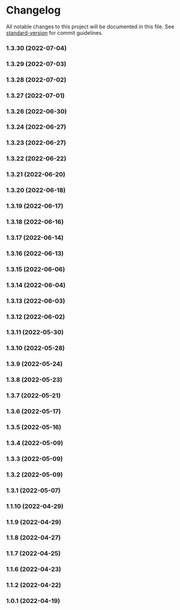 # Changelog

All notable changes to this project will be documented in this file. See [standard-version](https://github.com/conventional-changelog/standard-version) for commit guidelines.

### 1.3.30 (2022-07-04)

### 1.3.29 (2022-07-03)

### 1.3.28 (2022-07-02)

### 1.3.27 (2022-07-01)

### 1.3.26 (2022-06-30)

### 1.3.24 (2022-06-27)

### 1.3.23 (2022-06-27)

### 1.3.22 (2022-06-22)

### 1.3.21 (2022-06-20)

### 1.3.20 (2022-06-18)

### 1.3.19 (2022-06-17)

### 1.3.18 (2022-06-16)

### 1.3.17 (2022-06-14)

### 1.3.16 (2022-06-13)

### 1.3.15 (2022-06-06)

### 1.3.14 (2022-06-04)

### 1.3.13 (2022-06-03)

### 1.3.12 (2022-06-02)

### 1.3.11 (2022-05-30)

### 1.3.10 (2022-05-28)

### 1.3.9 (2022-05-24)

### 1.3.8 (2022-05-23)

### 1.3.7 (2022-05-21)

### 1.3.6 (2022-05-17)

### 1.3.5 (2022-05-16)

### 1.3.4 (2022-05-09)

### 1.3.3 (2022-05-09)

### 1.3.2 (2022-05-09)

### 1.3.1 (2022-05-07)

### 1.1.10 (2022-04-29)

### 1.1.9 (2022-04-29)

### 1.1.8 (2022-04-27)

### 1.1.7 (2022-04-25)

### 1.1.6 (2022-04-23)

### 1.1.2 (2022-04-22)

### 1.0.1 (2022-04-19)
